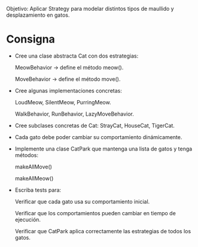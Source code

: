 Objetivo: Aplicar Strategy para modelar distintos tipos de maullido y desplazamiento en gatos.

# Consigna

* Cree una clase abstracta Cat con dos estrategias:

  MeowBehavior → define el método meow().

  MoveBehavior → define el método move().

* Cree algunas implementaciones concretas:

  LoudMeow, SilentMeow, PurringMeow.

  WalkBehavior, RunBehavior, LazyMoveBehavior.

* Cree subclases concretas de Cat:
  StrayCat, HouseCat, TigerCat.

* Cada gato debe poder cambiar su comportamiento dinámicamente.

* Implemente una clase CatPark que mantenga una lista de gatos y tenga métodos:

  makeAllMove()

  makeAllMeow()

* Escriba tests para:

  Verificar que cada gato usa su comportamiento inicial.

  Verificar que los comportamientos pueden cambiar en tiempo de ejecución.

  Verificar que CatPark aplica correctamente las estrategias de todos los gatos.
